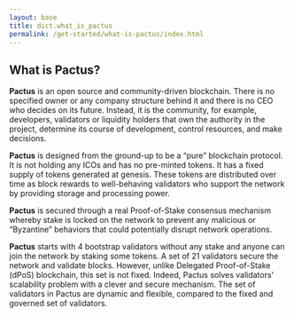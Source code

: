 ```yaml
---
layout: base
title: dict.what_is_pactus
permalink: /get-started/what-is-pactus/index.html
---
```


## What is Pactus?

**Pactus** is an open source and community-driven blockchain. There is no specified owner or any company
structure behind it and there is no CEO who decides on its future. Instead, it is the community, for example,
developers, validators or liquidity holders that own the authority in the project, determine its course of
development, control resources, and make decisions.

**Pactus** is designed from the ground-up to be a “pure” blockchain protocol. It is not holding any ICOs and
has no pre-minted tokens. It has a fixed supply of tokens generated at genesis. These tokens are distributed
over time as block rewards to well-behaving validators who support the network by providing storage and
processing power.

**Pactus** is secured through a real Proof-of-Stake consensus mechanism whereby stake is locked on the network
to prevent any malicious or “Byzantine” behaviors that could potentially disrupt network operations.

**Pactus** starts with 4 bootstrap validators without any stake and anyone can join the network by
staking some tokens. A set of 21 validators secure
the network and validate blocks. However, unlike Delegated Proof-of-Stake (dPoS) blockchain, this
set is not fixed. Indeed, Pactus solves validators' scalability problem with a clever and secure
mechanism. The set of validators in Pactus are dynamic and flexible, compared to the fixed
and governed set of validators.
